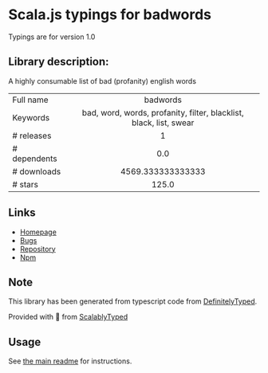 
# Scala.js typings for badwords

Typings are for version 1.0

## Library description:
A highly consumable list of bad (profanity) english words

|                    |                 |
| ------------------ | :-------------: |
| Full name          | badwords |
| Keywords           | bad, word, words, profanity, filter, blacklist, black, list, swear |
| # releases         | 1 |
| # dependents       | 0.0 |
| # downloads        | 4569.333333333333 |
| # stars            | 125.0 |

## Links
- [Homepage](https://github.com/MauriceButler/badwords#readme)
- [Bugs](https://github.com/MauriceButler/badwords/issues)
- [Repository](https://github.com/MauriceButler/badwords)
- [Npm](https://www.npmjs.com/package/badwords)
    


## Note
This library has been generated from typescript code from [DefinitelyTyped](https://definitelytyped.org).

Provided with :purple_heart: from [ScalablyTyped](https://github.com/oyvindberg/ScalablyTyped)

## Usage
See [the main readme](../../readme.md) for instructions.


